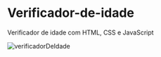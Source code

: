 # Verificador-de-idade
Verificador de idade com HTML, CSS e JavaScript

![verificadorDeIdade](https://github.com/analuizanogueirabarbosa/Verificador-de-idade/assets/124695446/388dd0a7-87b1-48d2-bf96-2f1aaf0e4cdf)
